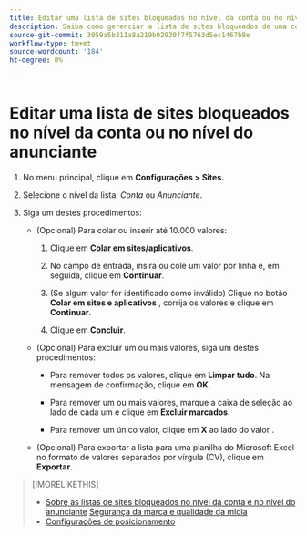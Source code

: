 ```yaml
---
title: Editar uma lista de sites bloqueados no nível da conta ou no nível do anunciante
description: Saiba como gerenciar a lista de sites bloqueados de uma conta ou anunciante.
source-git-commit: 3059a5b211a8a219b02930f7f5763d5ec1467b8e
workflow-type: tm+mt
source-wordcount: '184'
ht-degree: 0%

---
```


# Editar uma lista de sites bloqueados no nível da conta ou no nível do anunciante

1. No menu principal, clique em **Configurações > Sites.**

1. Selecione o nível da lista: *Conta* ou *Anunciante*.

1. Siga um destes procedimentos:

   * (Opcional) Para colar ou inserir até 10.000 valores:

      1. Clique em **Colar em sites/aplicativos**.

      1. No campo de entrada, insira ou cole um valor por linha e, em seguida, clique em **Continuar**.

      1. (Se algum valor for identificado como inválido) Clique no botão **Colar em sites e aplicativos** , corrija os valores e clique em **Continuar**.

      1. Clique em **Concluir**.
   * (Opcional) Para excluir um ou mais valores, siga um destes procedimentos:

      * Para remover todos os valores, clique em **Limpar tudo**. Na mensagem de confirmação, clique em **OK**.

      * Para remover um ou mais valores, marque a caixa de seleção ao lado de cada um e clique em **Excluir marcados**.

      * Para remover um único valor, clique em **X** ao lado do valor .
   * (Opcional) Para exportar a lista para uma planilha do Microsoft Excel no formato de valores separados por vírgula (CV), clique em **Exportar**.



>[!MORELIKETHIS]
>
>* [Sobre as listas de sites bloqueados no nível da conta e no nível do anunciante](/help/dsp/admin/blocked-sites-list-about.md)
   > [Segurança da marca e qualidade da mídia](/help/dsp/introduction/features/brand-safety-media-quality.md)
>* [Configurações de posicionamento](/help/dsp/campaign-management/placements/placement-settings.md)

